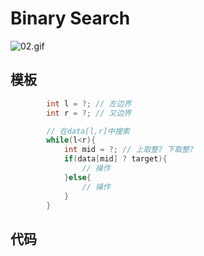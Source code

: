 # Binary Search

![02.gif](/Users/lin/Desktop/Github/Boating01_Basic/docs/搜索/image/02.gif)

## 模板

```java
        int l = ?; // 左边界
        int r = ?; // 又边界

        // 在data[l,r]中搜索
        while(l<r){
            int mid = ?; // 上取整? 下取整?
            if(data[mid] ? target){
                // 操作
            }else{
                // 操作
            }
        }
```

## 代码

```java

```
